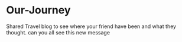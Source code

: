 # Our-Journey
Shared Travel blog to see where your friend have been and what they thought.
can you all see this new message
